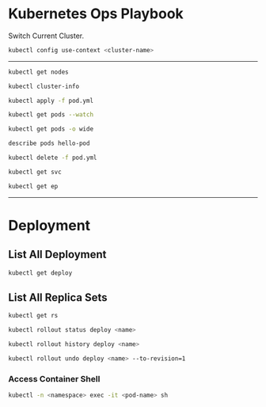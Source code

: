 # Kubernetes Ops Playbook

Switch Current Cluster.
```bash
kubectl config use-context <cluster-name>
```
---
```bash
kubectl get nodes
```

```bash
kubectl cluster-info
```

```bash
kubectl apply -f pod.yml
```

```bash
kubectl get pods --watch
```

```bash
kubectl get pods -o wide
```

```bash
describe pods hello-pod
```

```bash
kubectl delete -f pod.yml
```





```bash
kubectl get svc
```

```bash
kubectl get ep
```
---
# Deployment 
## List All Deployment 
```bash
kubectl get deploy
```
## List All Replica Sets
```bash
kubectl get rs
```

```bash
kubectl rollout status deploy <name>
```

```bash
kubectl rollout history deploy <name>
```

```bash
kubectl rollout undo deploy <name> --to-revision=1
```
### Access Container Shell
```bash
kubectl -n <namespace> exec -it <pod-name> sh
```
